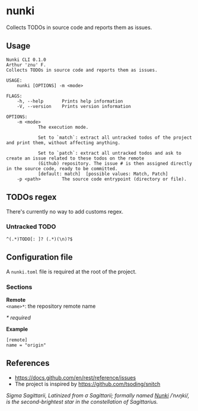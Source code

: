 # nunki
Collects TODOs in source code and reports them as issues.

## Usage

```
Nunki CLI 0.1.0
Arthur 'znu' F.
Collects TODOs in source code and reports them as issues.

USAGE:
    nunki [OPTIONS] -m <mode>

FLAGS:
    -h, --help       Prints help information
    -V, --version    Prints version information

OPTIONS:
    -m <mode>
            The execution mode.
            
            Set to `match`: extract all untracked todos of the project and print them, without affecting anything.
            
            Set to `patch`: extract all untracked todos and ask to create an issue related to these todos on the remote
            (Github) repository. The issue # is then assigned directly in the source code, ready to be committed.
            [default: match]  [possible values: Match, Patch]
    -p <path>        The source code entrypoint (directory or file).
```

## TODOs regex
There's currently no way to add customs regex.

### Untracked TODO

	^(.*)TODO[: ]? (.*)(\n)?$

## Configuration file
A `nunki.toml` file is required at the root of the project.  

### Sections

__Remote__  
`<name>*`: the repository remote name 

_* required_

__Example__

```
[remote]
name = "origin"
```

## References
* https://docs.github.com/en/rest/reference/issues
* The project is inspired by https://github.com/tsoding/snitch

_Sigma Sagittarii, Latinized from σ Sagittarii; formally named [Nunki](https://en.wikipedia.org/wiki/Sigma_Sagittarii) /ˈnʌŋki/, is the second-brightest star in the constellation of Sagittarius._


